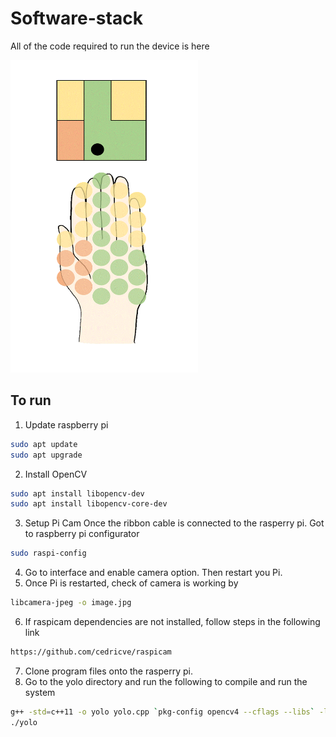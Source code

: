# Software-stack
All of the code required to run the device is here

<img src="https://github.com/Haptic-Vision/Documentation/blob/48967f1653fec708ade78a39c4cb524c40eee959/map%20pulse.gif" width=300 height=500>

## To run
1. Update raspberry pi
```bash
sudo apt update
sudo apt upgrade
```
2. Install OpenCV
```bash
sudo apt install libopencv-dev
sudo apt install libopencv-core-dev
```

3. Setup Pi Cam
Once the ribbon cable is connected to the rasperry pi. Got to raspberry pi configurator
```bash
sudo raspi-config
```
4. Go to interface and enable camera option. Then restart you Pi.
5. Once Pi is restarted, check of camera is working by
```bash
libcamera-jpeg -o image.jpg
```
6. If raspicam dependencies are not installed, follow steps in the following link
```bash
https://github.com/cedricve/raspicam
```
7. Clone program files onto the rasperry pi.
8. Go to the yolo directory and run the following to compile and run the system
```bash
g++ -std=c++11 -o yolo yolo.cpp `pkg-config opencv4 --cflags --libs` -lraspicam -lraspicam_cv -lopencv_highgui -DWITH_QT -Wno-psabi -pthread -lwiringPi
./yolo
```
